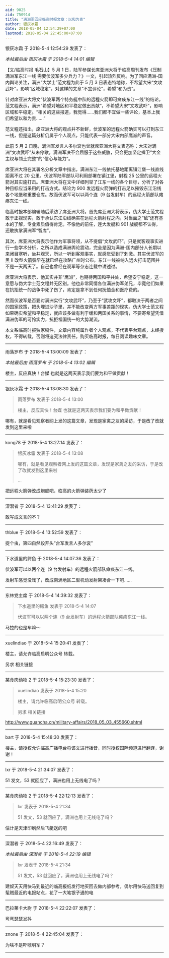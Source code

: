 ```yaml
---
aid: 9025
zid: 750914
title: "满洲军回应临高时报文章：以和为贵"
author: 银灰冰霜
date: 2018-05-04 12:54:29+07:00
lastmod: 2018-05-04 22:45:00+07:00
---
```


银灰冰霜 于 2018-5-4 12:54:29 发表了：

_本帖最后由 银灰冰霜 于 2018-5-4 14:01 编辑_

【文/临高时报 毛石山】5 月 1 日，陆军参谋长席亚洲大将于临高周刊发布《压制满洲军东江一线 需要伏波军多少兵力？》一文，引起热烈反响。为了回应满洲-国内舆论关注，满洲“大学士”范文程为此于 5 月 3 日表态特地称，不希望大宋“文攻武吓”，影响“区域稳定”，对这样的文章“不宜评论”，希望“和为贵”。

针对席亚洲大将文“伏波军两个特务艇中队的远程火箭即可瘫痪东江一线”的结论，范文程表示，满洲“希望对地区和平稳定做出贡献”，不希望大宋“文攻武吓”，影响区域和平稳定。“相关的这些报道，我觉得……我们都不宜做一些评论，基本上我们希望以和为贵……”

范文程还指出，席亚洲大将的观点并不新鲜，伏波军的远程火箭确实可以打到东江一线，但是这篇分析仍属于个人观点，只能代表一部分大宋内部鹰派的声音。

此前 5 月 2 日晚，满洲军发言人多尔衮也曾就席亚洲大将文表态称：大宋对满洲“文攻武吓”从未停歇，满洲军决不会屈服于这些威胁，只会更加坚定捍卫“大金主权与领土完整”的“信心与能力”。

席亚洲大将在其署名分析文章中指出，满洲东江一线依托基地距离镇江堡一线直线距离不过 20 公里。伏波军陆军部队可利用部署在镇江堡，射程 25 公里的远程火箭对其实施打击。席亚洲大将在文中详细列举了江东一线的各个目标，分析了对各种目标应当采用的打击方式。结论为 900 发远程火箭弹的打击足以摧毁东江沿线各个地堡和重要仓库。故而伏波军可以以两个连（9 台发射车）的远程火箭部队瘫痪东江一线。

临高时报本部编辑随后采访了席亚洲大将。首先席亚洲大将表示，伪大学士范文程敢于正视现实，敢于承认东江沿线确实在远程火箭射程之内，对当面之“敌”还有基本的了解，专业素质值得肯定。不像他的前任，连大发艇和 901 战舰都不认得，还敢执掌满洲军“智库”。

其次，席亚洲大将表示他作为军事将领，从不提倡“文攻武吓”。只是就客观事实进行一些学术分析，之所以造成满洲舆论震动，完全是因为满洲-国内部分人长期以来闭目塞听，坐井观天，所以一听到客观事实，就感觉受到了刺激。其实伏波军的黑 II 改型火箭弹早在就已经在攻略广州时公布，东江一线被纳入远火打击范围并不是一天两天了。自己也曾经在观军等杂志连载中讲述过。

席亚洲大将表示，他其实并非“鹰派”，也期待两国和平共处，希望安宁稳定，这一意愿与伪大学士范文程并无区别。他也非常同情各位满洲伪军弟兄，毕竟他们如果在抗拒统一的战争中死了伤了，肯定是拿不到任何抚恤金和医疗费的。

然而伏波军是否要对满洲实行“文攻武吓”，乃至于“武攻文吓”，都取决于两者之间的国家政策，把头埋进沙子里，并不能改变两方军事差距的现实。伪大学士范文程如果确实希望和平稳定，就应该多做有利于缓和两国关系的事情，不要寄希望凭借满洲伪军的可怜实力，抗拒祖国统一的大势潮流。

本文系临高时报独家稿件，文章内容纯属作者个人观点，不代表平台观点，未经授权，不得转载，否则将追究法律责任。购买临高时报，每日阅读趣味文章。

---

雨落罗布 于 2018-5-4 13:00:09 发表了：

_本帖最后由 雨落罗布 于 2018-5-4 13:02 编辑_

楼主，反应真快！台媒 也就是这两天表示我们要为和平做贡献！

---

银灰冰霜 于 2018-5-4 13:08:30 发表了：

> 雨落罗布 发表于 2018-5-4 13:00
>
> 楼主，反应真快！台媒 也就是这两天表示我们要为和平做贡献！

哪有，就是看见观察者网上发的这篇文章，发现是家禽之友的采访，于是改了改就发到这里来啦

---

kong78 于 2018-5-4 13:27:14 发表了：

> 银灰冰霜 发表于 2018-5-4 13:08
>
> 哪有，就是看见观察者网上发的这篇文章，发现是家禽之友的采访，于是改了改就发到这里来啦
>
> ...

把远程火箭弹改成炮舰吧，临高的火箭弹装药太少了

---

深潜者 于 2018-5-4 13:41:29 发表了：

敢写成文言的不？

---

thblue 于 2018-5-4 13:52:59 发表了：

捉个虫，第四自然段开头“台军发言人多尔衮”

---

下水道里的鳄鱼 于 2018-5-4 14:07:36 发表了：

伏波军可以以两个连（9 台发射车）的远程火箭部队瘫痪东江一线。

发射车感觉没戏了，改成南满地区二型机动发射架凑合一下吧……

---

东林党主席 于 2018-5-4 14:39:32 发表了：

> 下水道里的鳄鱼 发表于 2018-5-4 14:07
>
> 伏波军可以以两个连（9 台发射车）的远程火箭部队瘫痪东江一线。

马拉的也是车嘛～

---

xuelindiao 于 2018-5-4 15:20:41 发表了：

楼主，请允许临高启明公众号 转载。

另求 相关链接

---

某食肉动物 2 于 2018-5-4 15:23:30 发表了：

> xuelindiao 发表于 2018-5-4 15:20
>
> 楼主，请允许临高启明公众号 转载。
>
> 另求 相关链接

http://www.guancha.cn/military-affairs/2018_05_03_455660.shtml

---

bart 于 2018-5-4 15:48:30 发表了：

楼主，请授权允许临高广播电台将该文进行播音，同时授权国际频道进行翻译，谢谢！

---

lxr 于 2018-5-4 21:34:07 发表了：

51 发文，53 就回应了，满洲也用上无线电了吗？

---

某食肉动物 2 于 2018-5-4 22:12:13 发表了：

> lxr 发表于 2018-5-4 21:34
>
> 51 发文，53 就回应了，满洲也用上无线电了吗？

估计是天津印刷然后飞艇送的吧

---

深潜者 于 2018-5-4 22:16:49 发表了：

_本帖最后由 深潜者 于 2018-5-4 22:19 编辑_

> lxr 发表于 2018-5-4 21:34
>
> 51 发文，53 就回应了，满洲也用上无线电了吗？

建奴天天用快马到最近的临高报纸发行地买回去做内部参考，偶尔用快马送回复到髦贼最近的电报站点，花了一大笔银子通的电

---

巴拉莱卡大尉 于 2018-5-4 22:22:07 发表了：

弯弯瑟瑟发抖

---

znone 于 2018-5-4 22:45:04 发表了：

为啥不是吓唬明军？

---
